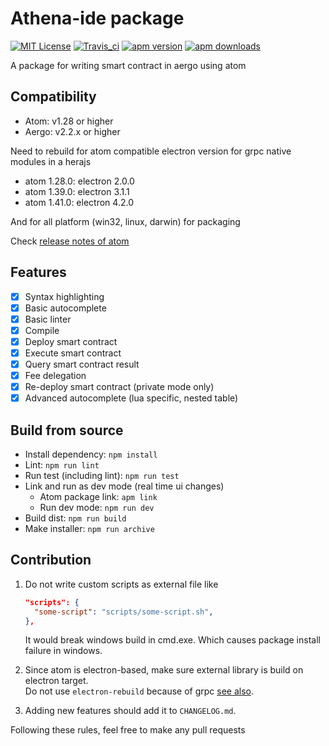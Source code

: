 # Athena-ide package

[![MIT License](https://img.shields.io/badge/license-MIT-blue.svg)](https://opensource.org/licenses/MIT)
[![Travis_ci](https://travis-ci.org/aergoio/athena-ide-atom.svg?branch=develop)](https://travis-ci.org/aergoio/athena-ide-atom/)
[![apm version](https://img.shields.io/apm/v/athena-ide-atom.svg)](https://atom.io/packages/athena-ide-atom)
[![apm downloads](https://img.shields.io/apm/dm/athena-ide-atom.svg)](https://atom.io/packages/athena-ide-atom)

A package for writing smart contract in aergo using atom

## Compatibility

- Atom: v1.28 or higher
- Aergo: v2.2.x or higher

Need to rebuild for atom compatible electron version for grpc native modules in a herajs

- atom 1.28.0: electron 2.0.0
- atom 1.39.0: electron 3.1.1
- atom 1.41.0: electron 4.2.0

And for all platform (win32, linux, darwin) for packaging

Check [release notes of atom](https://github.com/atom/atom/releases)

## Features

- [X] Syntax highlighting
- [X] Basic autocomplete
- [X] Basic linter
- [X] Compile
- [X] Deploy smart contract
- [X] Execute smart contract
- [X] Query smart contract result
- [X] Fee delegation
- [X] Re-deploy smart contract (private mode only)
- [X] Advanced autocomplete (lua specific, nested table)

## Build from source

- Install dependency: `npm install`
- Lint: `npm run lint`
- Run test (including lint): `npm run test`
- Link and run as dev mode (real time ui changes)
  - Atom package link: `apm link`
  - Run dev mode: `npm run dev`
- Build dist: `npm run build`
- Make installer: `npm run archive`

## Contribution

1. Do not write custom scripts as external file like

   ```json
   "scripts": {
     "some-script": "scripts/some-script.sh",
   },
   ```

   It would break windows build in cmd.exe. Which causes package install failure in windows.

2. Since atom is electron-based, make sure external library is build on electron target.\
   Do not use `electron-rebuild` because of grpc [see also](https://www.npmjs.com/package/grpc#about-electron).

3. Adding new features should add it to `CHANGELOG.md`.

Following these rules, feel free to make any pull requests
